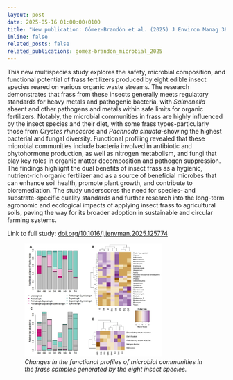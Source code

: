 ```yaml
---
layout: post
date: 2025-05-16 01:00:00+0100
title: "New publication: Gómez-Brandón et al. (2025) J Environ Manag 386, 125774"
inline: false
related_posts: false
related_publications: gomez-brandon_microbial_2025
---
```

This new multispecies study explores the safety, microbial composition, and functional potential of frass fertilizers produced by eight edible insect species reared on various organic waste streams. The research demonstrates that frass from these insects generally meets regulatory standards for heavy metals and pathogenic bacteria, with <i>Salmonella</i> absent and other pathogens and metals within safe limits for organic fertilizers. Notably, the microbial communities in frass are highly influenced by the insect species and their diet, with some frass types-particularly those from <i>Oryctes rhinoceros</i> and <i>Pachnoda sinuata</i>-showing the highest bacterial and fungal diversity. Functional profiling revealed that these microbial communities include bacteria involved in antibiotic and phytohormone production, as well as nitrogen metabolism, and fungi that play key roles in organic matter decomposition and pathogen suppression. The findings highlight the dual benefits of insect frass as a hygienic, nutrient-rich organic fertilizer and as a source of beneficial microbes that can enhance soil health, promote plant growth, and contribute to bioremediation. The study underscores the need for species- and substrate-specific quality standards and further research into the long-term agronomic and ecological impacts of applying insect frass to agricultural soils, paving the way for its broader adoption in sustainable and circular farming systems.  

Link to full study: [doi.org/10.1016/j.jenvman.2025.125774](https://doi.org/10.1016/j.jenvman.2025.125774)

<figure>
  <img src="/assets/img/publication_preview/j_environ_manage_2025.jpg" width="75%">
  <figcaption><i>Changes in the functional profiles of microbial communities in the frass samples generated by the eight insect species.</i></figcaption>
</figure>

